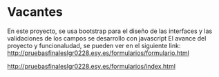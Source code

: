 # Vacantes
En este proyecto, se usa bootstrap para el diseño de las interfaces y las validaciones de los campos se desarrollo con javascript 
El avance del proyecto y funcionaludad, se pueden ver en el siguiente link:
http://pruebasfinaleslgr0228.esy.es/formularios/formulario.html


http://pruebasfinaleslgr0228.esy.es/formularios/index.html
